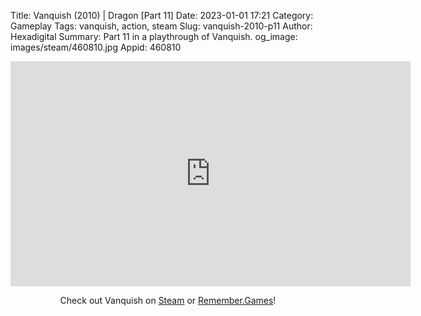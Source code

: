 Title: Vanquish (2010) | Dragon [Part 11]
Date: 2023-01-01 17:21
Category: Gameplay
Tags: vanquish,  action, steam
Slug: vanquish-2010-p11
Author: Hexadigital
Summary: Part 11 in a playthrough of Vanquish.
og_image: images/steam/460810.jpg
Appid: 460810

<center><iframe src="https://www.youtube.com/embed/UU-Kt9vE49I?feature=oembed" allow="accelerometer; autoplay; encrypted-media; gyroscope; picture-in-picture" width="640" height="360" frameborder="0"></iframe>

Check out Vanquish on [Steam](https://store.steampowered.com/app/460810/?curator_clanid=34633900) or [Remember.Games](https://remember.games/game/5442/vanquish/)!</center>